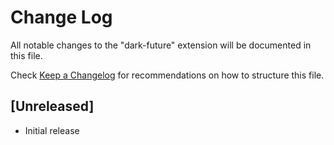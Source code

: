 # Change Log

All notable changes to the "dark-future" extension will be documented in this file.

Check [Keep a Changelog](http://keepachangelog.com/) for recommendations on how to structure this file.

## [Unreleased]

- Initial release
